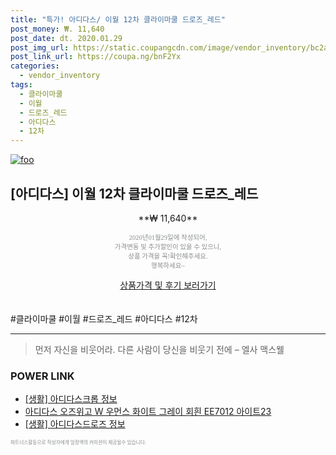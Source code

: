 ```yaml
--- 
title: "특가! 아디다스/ 이월 12차 클라이마쿨 드로즈_레드" 
post_money: ₩. 11,640 
post_date: dt. 2020.01.29 
post_img_url: https://static.coupangcdn.com/image/vendor_inventory/bc2a/addd14cc59b903198badf7cd8439e46473fb41b4fbe3b14c731f37f2bf22.jpg 
post_link_url: https://coupa.ng/bnF2Yx 
categories: 
  - vendor_inventory 
tags: 
  - 클라이마쿨 
  - 이월 
  - 드로즈_레드 
  - 아디다스 
  - 12차 
--- 
```

[![foo](https://static.coupangcdn.com/image/vendor_inventory/bc2a/addd14cc59b903198badf7cd8439e46473fb41b4fbe3b14c731f37f2bf22.jpg)](https://coupa.ng/bnF2Yx) 

## [아디다스] 이월 12차 클라이마쿨 드로즈_레드 
<p style="text-align: center;">**₩ 11,640**</p> 
<p style="text-align: center;"><span style="color: #898c8f; font-family: Georgia,Times,serif; font-size: 0.75em;">2020년01월29일에 작성되어, <br>가격변동 및 추가할인이 있을 수 있으니,<br> 상품 가격을 꼭!확인해주세요.<br>행복하세요~</span> 
</p>	 
<div markdown="0" style="text-align: center;"><a href="https://coupa.ng/bnF2Yx" class="btn btn--success">상품가격 및 후기 보러가기</a></div> 
<br><br> 
  #클라이마쿨 #이월 #드로즈_레드 #아디다스 #12차 
<hr> 

> 먼저 자신을 비웃어라. 다른 사람이 당신을 비웃기 전에  – 엘사 맥스웰 


### POWER LINK

* <a href="https://blog.naver.com/sakai111/221763732070" target="_blank"> [생활] 아디다스크롭 정보 </a>
* <a href="https://blog.naver.com/sakai111/221780458453" target="_blank">아디다스 오즈위고 W 우먼스 화이트 그레이 회흰 EE7012 아이트23</a>
* <a href="https://blog.naver.com/sakai111/221767994677" target="_blank"> [생활] 아디다스드로즈 정보 </a>

<span style="color: #898c8f; font-family: Georgia,Times,serif; font-size: 0.55em;">파트너스활동으로 작성자에게 일정액의 커미션이 제공될수 있습니다.</span> 
